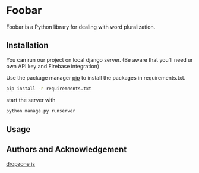# Foobar

Foobar is a Python library for dealing with word pluralization.

## Installation
You can run our project on local django server. (Be aware that you'll need ur own API key and Firebase integration)

Use the package manager [pip](https://pip.pypa.io/en/stable/) to install the packages in requirements.txt.

```bash
pip install -r requiremnents.txt
```
start the server with
```bash
python manage.py runserver
```


## Usage


## Authors and Acknowledgement

[dropzone js](https://www.dropzonejs.com/#layout)

